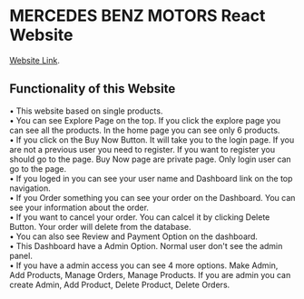 # MERCEDES BENZ MOTORS React Website

[Website Link](https://mercedes-benz-2915c.web.app/).

## Functionality of this Website

• This website based on single products. \
• You can see Explore Page on the top. If you click the explore page you can see all the products. In the home page you can see only 6 products.\
• If you click on the Buy Now Button. It will take you to the login page. If you are not a previous user you need to register. If you want to register you should go to the page. Buy Now page are private page. Only login user can go to the page.\
• If you loged in you can see your user name and Dashboard link on the top navigation.\
• If you Order something you can see your order on the Dashboard. You can see your information about the order.\
• If you want to cancel your order. You can calcel it by clicking Delete Button. Your order will delete from the database.\
• You can also see Review and Payment Option on the dashboard.\
• This Dashboard have a Admin Option. Normal user don't see the admin panel. \
• If you have a admin access you can see 4 more options. Make Admin, Add Products, Manage Orders, Manage Products. If you are admin you can create Admin, Add Product, Delete Product, Delete Orders.



